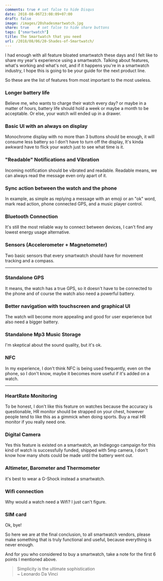 ```yaml
---
comments: true # set false to hide Disqus
date: 2018-08-06T23:08:09+07:00
draft: false
image: /images/20shadesmartwatch.jpg
share: true    # set false to hide share buttons
tags: ["smartwatch"]
title: The Smartwatch that you need
url: /2018/08/06/20-Shades-of-Smartwatch/
---
```


I had enough with all feature bloated smartwatch these days and I felt like to share my year's experience using a smartwatch. Talking about features, what's working and what's not, and if it happens you're in a smartwatch industry, I hope this is going to be your guide for the next product line.

So these are the list of features from most important to the most useless.

### Longer battery life

Believe me, who wants to charge their watch every day? or maybe in a matter of hours, battery life should hold a week or maybe a month to be acceptable. Or else, your watch will ended up in a drawer.

### Basic UI with an always on display

Monochrome display with no more than 3 buttons should be enough, it will consume less battery so I don't have to turn off the display, It's kinda awkward have to flick your watch just to see what time is it.   
    
### "Readable" Notifications and Vibration

Incoming notification should be vibrated and readable. Readable means, we can always read the message even only apart of it.

### Sync action between the watch and the phone

In example, as simple as replying a message with an emoji or an "ok" word, mark read action, phone connected GPS, and a music player control.

### Bluetooth Connection

It's still the most reliable way to connect between devices, I can't find any lowest energy usage alternative.

### Sensors (Accelerometer + Magnetometer)

Two basic sensors that every smartwatch should have for movement tracking and a compass.

---

### Standalone GPS

It means, the watch has a true GPS, so it doesn't have to be connected to the phone and of course the watch also need a powerful battery.
    
### Better navigation with touchscreen and graphical UI

The watch will become more appealing and good for user experience but also need a bigger battery.

### Standalone Mp3 Music Storage

I'm skeptical about the sound quality, but it's ok.

### NFC

In my experience, I don't think NFC is being used frequently, even on the phone, so I don't know, maybe it becomes more useful if it's added on a watch.

---

### HeartRate Monitoring

To be honest, I don't like this feature on watches because the accuracy is questionable, HR monitor should be strapped on your chest, however people tend to like this as a gimmick when doing sports. Buy a real HR monitor if you really need one.

### Digital Camera

Yes this feature is existed on a smartwatch, an Indiegogo campaign for this kind of watch is successfully funded, shipped with 5mp camera, I don't know how many shots could be made until the battery went out.

### Altimeter, Barometer and Thermometer

it's best to wear a G-Shock instead a smartwatch.

### Wifi connection

Why would a watch need a Wifi? I just can't figure.

### SIM card

Ok, bye!

So here we are at the final conclusion, to all smartwatch vendors, please make something that is truly functional and useful, because everything is never enough.

And for you who considered to buy a smartwatch, take a note for the first 6 points I mentioned above.

> Simplicity is the ultimate sophistication  
> ~ Leonardo Da Vinci